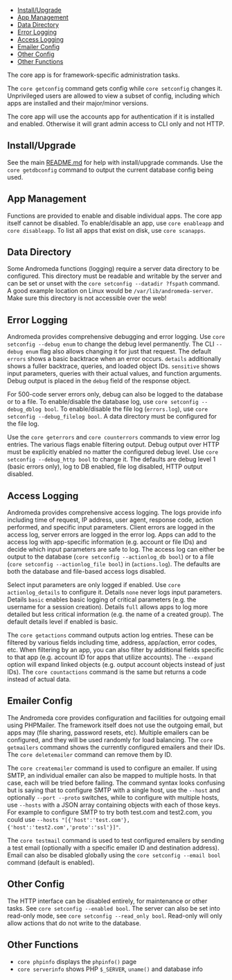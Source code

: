 * [Install/Upgrade](#install/upgrade)
* [App Management](#app-management)
* [Data Directory](#data-directory)
* [Error Logging](#error-logging)
* [Access Logging](#access-logging)
* [Emailer Config](#emailer-config)
* [Other Config](#other-config)
* [Other Functions](#other-functions)

The core app is for framework-specific administration tasks.

The `core getconfig` command gets config while `core setconfig` changes it.  Unprivileged users are allowed to view a subset of config, including which apps are installed and their major/minor versions.

The core app will use the accounts app for authentication if it is installed and enabled. Otherwise it will grant admin access to CLI only and not HTTP.


## Install/Upgrade

See the main [README.md](../README.md) for help with install/upgrade commands.  Use the `core getdbconfig` command to output the current database config being used.


## App Management

Functions are provided to enable and disable individual apps. The core app itself cannot be disabled. To enable/disable an app, use `core enableapp` and `core disableapp`. To list all apps that exist on disk, use `core scanapps`.


## Data Directory

Some Andromeda functions (logging) require a server data directory to be configured. This directory must be readable and writable by the server and can be set or unset with the `core setconfig --datadir ?fspath` command.  A good example location on Linux would be `/var/lib/andromeda-server`.  Make sure this directory is not accessible over the web!


## Error Logging

Andromeda provides comprehensive debugging and error logging.  Use `core setconfig --debug enum` to change the debug level permanently.  The CLI `--debug enum` flag also allows changing it for just that request.  The default `errors` shows a basic backtrace when an error occurs.  `details` additionally shows a fuller backtrace, queries, and loaded object IDs. `sensitive` shows input parameters, queries with their actual values, and function arguments.  Debug output is placed in the `debug` field of the response object.  

For 500-code server errors only, debug can also be logged to the database or to a file.  To enable/disable the database log, use `core setconfig --debug_dblog bool`.  To enable/disable the file log (`errors.log`), use `core setconfig --debug_filelog bool`.  A data directory must be configured for the file log.  

Use the `core geterrors` and `core counterrors` commands to view error log entries. The various flags enable filtering output. Debug output over HTTP must be explicitly enabled no matter the configured debug level.  Use `core setconfig --debug_http bool` to change it.  The defaults are debug level 1 (basic errors only), log to DB enabled, file log disabled, HTTP output disabled.


## Access Logging

Andromeda provides comprehensive access logging.  The logs provide info including time of request, IP address, user agent, response code, action performed, and specific input parameters.  Client errors are logged in the access log, server errors are logged in the error log. Apps can add to the access log with app-specific information (e.g. account or file IDs) and decide which input parameters are safe to log.  The access log can either be output to the database (`core setconfig --actionlog_db bool`) or to a file (`core setconfig --actionlog_file bool`) in (`actions.log`). The defaults are both the database and file-based access logs disabled.

Select input parameters are only logged if enabled. Use `core actionlog_details` to configure it.  Details `none` never logs input parameters.  Details `basic` enables basic logging of critical parameters (e.g. the username for a session creation).  Details `full` allows apps to log more detailed but less critical information (e.g. the name of a created group). The default details level if enabled is basic.

The `core getactions` command outputs action log entries.  These can be filtered by various fields including time, address, app/action, error codes, etc.  When filtering by an app, you can also filter by additional fields specific to that app (e.g. account ID for apps that utilize accounts).  The `--expand` option will expand linked objects (e.g. output account objects instead of just IDs).  The `core countactions` command is the same but returns a code instead of actual data.


## Emailer Config

The Andromeda core provides configuration and facilities for outgoing email using PHPMailer.  The framework itself does not use the outgoing email, but apps may (file sharing, password resets, etc).  Multiple emailers can be configured, and they will be used randomly for load balancing.  The `core getmailers` command shows the currently configured emailers and their IDs.  The `core deletemailer` command can remove them by ID.

The `core createmailer` command is used to configure an emailer.  If using SMTP, an individual emailer can also be mapped to multiple hosts.  In that case, each will be tried before failing.  The command syntax looks confusing but is saying that to configure SMTP with a single host, use the `--host` and optionally  `--port --proto` switches, while to configure with multiple hosts, use `--hosts` with a JSON array containing objects with each of those keys.  For example to configure SMTP to try both test.com and test2.com, you could use `--hosts "[{'host':'test.com'},{'host':'test2.com','proto':'ssl'}]"`.

The `core testmail` command is used to test configured emailers by sending a test email (optionally with a specific emailer ID and destination address). Email can also be disabled globally using the `core setconfig --email bool` command (default is enabled).  


## Other Config

The HTTP interface can be disabled entirely, for maintenance or other tasks.  See `core setconfig --enabled bool`.  The server can also be set into read-only mode, see `core setconfig --read_only bool`.  Read-only will only allow actions that do not write to the database.


## Other Functions

* `core phpinfo` displays the `phpinfo()` page
* `core serverinfo` shows PHP `$_SERVER`, `uname()` and database info
